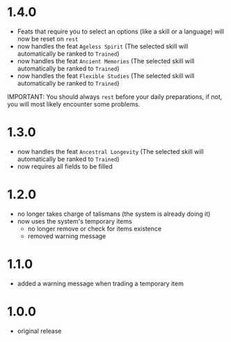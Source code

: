 # 1.4.0

-   Feats that require you to select an options (like a skill or a language) will now be reset on `rest`
-   now handles the feat `Ageless Spirit` (The selected skill will automatically be ranked to `Trained`)
-   now handles the feat `Ancient Memories` (The selected skill will automatically be ranked to `Trained`)
-   now handles the feat `Flexible Studies` (The selected skill will automatically be ranked to `Trained`)

IMPORTANT: You should always `rest` before your daily preparations, if not, you will most likely encounter some problems.

# 1.3.0

-   now handles the feat `Ancestral Longevity` (The selected skill will automatically be ranked to `Trained`)
-   now requires all fields to be filled

# 1.2.0

-   no longer takes charge of talismans (the system is already doing it)
-   now uses the system's temporary items
    -   no longer remove or check for items existence
    -   removed warning message

# 1.1.0

-   added a warning message when trading a temporary item

# 1.0.0

-   original release
